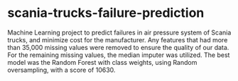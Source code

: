 # scania-trucks-failure-prediction
Machine Learning project to predict failures in air pressure system of Scania trucks, and minimize cost for the manufacturer.
Any features that had more than 35,000 missing values were removed to ensure the quality of our data.
For the remaining missing values, the median imputer was utilized.
The best model was the Random Forest with class weights, using Random oversampling, with a score of 10630.
